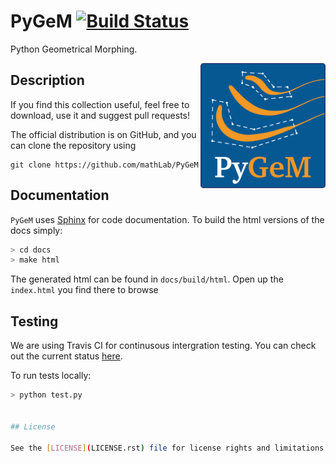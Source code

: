 # PyGeM [![Build Status](https://travis-ci.org/mathLab/PyGeM.svg)](https://travis-ci.org/mathLab/PyGeM)
Python Geometrical Morphing.

<img src="docs/source/_static/logo_PyGeM.png" style="float:right; width:200px;">


## Description

If you find this collection useful, feel free to download, use it and suggest pull requests!

The official distribution is on GitHub, and you can clone the repository using

	git clone https://github.com/mathLab/PyGeM


## Documentation

`PyGeM` uses [Sphinx](http://www.sphinx-doc.org/en/stable/) for code documentation. To build the html versions of the docs simply:

```bash
> cd docs
> make html
```

The generated html can be found in `docs/build/html`. Open up the `index.html` you find there to browse

## Testing

We are using Travis CI for continusous intergration testing. You can check out the current status [here](https://travis-ci.org/mathlab/pygem).

To run tests locally:

```bash
> python test.py


## License

See the [LICENSE](LICENSE.rst) file for license rights and limitations (MIT).